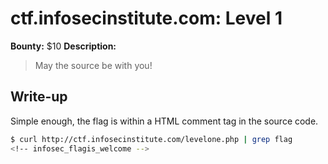 # ctf.infosecinstitute.com: Level 1
**Bounty:** $10
**Description:**

> May the source be with you!

## Write-up

Simple enough, the flag is within a HTML comment tag in the source code.

```bash
$ curl http://ctf.infosecinstitute.com/levelone.php | grep flag
<!-- infosec_flagis_welcome -->
```

